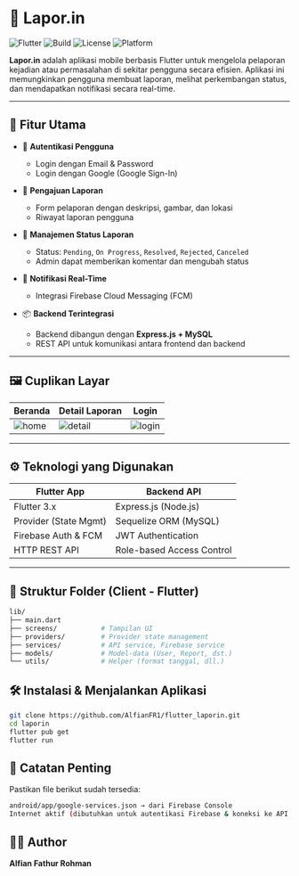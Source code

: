 # 📱 Lapor.in

![Flutter](https://img.shields.io/badge/Flutter-3.x-blue)
![Build](https://img.shields.io/badge/build-passing-brightgreen)
![License](https://img.shields.io/badge/license-MIT-blue)
![Platform](https://img.shields.io/badge/platform-Android%20%7C%20iOS-lightgrey)

**Lapor.in** adalah aplikasi mobile berbasis Flutter untuk mengelola pelaporan kejadian atau permasalahan di sekitar pengguna secara efisien. Aplikasi ini memungkinkan pengguna membuat laporan, melihat perkembangan status, dan mendapatkan notifikasi secara real-time.

---

## 🚀 Fitur Utama

- 🔐 **Autentikasi Pengguna**
  - Login dengan Email & Password
  - Login dengan Google (Google Sign-In)

- 📝 **Pengajuan Laporan**
  - Form pelaporan dengan deskripsi, gambar, dan lokasi
  - Riwayat laporan pengguna

- 🔄 **Manajemen Status Laporan**
  - Status: `Pending`, `On Progress`, `Resolved`, `Rejected`, `Canceled`
  - Admin dapat memberikan komentar dan mengubah status

- 🔔 **Notifikasi Real-Time**
  - Integrasi Firebase Cloud Messaging (FCM)

- 📦 **Backend Terintegrasi**
  - Backend dibangun dengan **Express.js + MySQL**
  - REST API untuk komunikasi antara frontend dan backend

---

## 🖼️ Cuplikan Layar

| Beranda | Detail Laporan | Login |
|--------|----------------|-------|
| ![home](screenshots/home.png) | ![detail](screenshots/detail.png) | ![login](screenshots/login.png) |

---

## ⚙️ Teknologi yang Digunakan

| Flutter App               | Backend API                 |
|--------------------------|-----------------------------|
| Flutter 3.x              | Express.js (Node.js)        |
| Provider (State Mgmt)    | Sequelize ORM (MySQL)       |
| Firebase Auth & FCM      | JWT Authentication          |
| HTTP REST API            | Role-based Access Control   |

---

## 📂 Struktur Folder (Client - Flutter)

```bash
lib/
├── main.dart
├── screens/           # Tampilan UI
├── providers/         # Provider state management
├── services/          # API service, Firebase service
├── models/            # Model-data (User, Report, dst.)
└── utils/             # Helper (format tanggal, dll.)
```

## 🛠️ Instalasi & Menjalankan Aplikasi
```bash
git clone https://github.com/AlfianFR1/flutter_laporin.git
cd laporin
flutter pub get
flutter run
```

## 🔔 Catatan Penting
Pastikan file berikut sudah tersedia:

```bash
android/app/google-services.json → dari Firebase Console
Internet aktif (dibutuhkan untuk autentikasi Firebase & koneksi ke API backend)
```
## 👨‍💻 Author

**Alfian Fathur Rohman**  